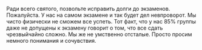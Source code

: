 Ради всего святого, позвольте исправить долги до экзаменов. Пожалуйста. У нас на самом экзамене и так будет дел невпроворот. Мы чисто физически не сможем все успеть. Тот факт, что у нас 85% группы даже не допущены к экзамену говорит о том, что все сдать чрезвыйчайно сложно. Мы же не умственно отсталые. Просто просим немного понимания и сочувствия.
